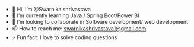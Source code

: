 - 👋 Hi, I’m @Swarnika shrivastava
- 🌱 I’m currently learning Java / Spring Boot/Power BI
- 💞️ I’m looking to collaborate in Software development/ web development 
- 📫 How to reach me: swarnikashrivastava1@gmail.com
- ⚡ Fun fact: I love to solve coding questions

<!---
Swarnikashrivastava/Swarnikashrivastava is a ✨ special ✨ repository because its `README.md` (this file) appears on your GitHub profile.
You can click the Preview link to take a look at your changes.
--->
